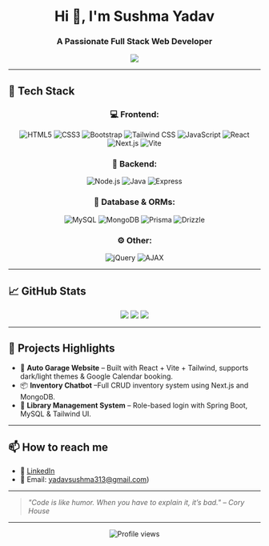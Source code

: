 <!-- GitHub Profile README -->

<h1 align="center">Hi 👋, I'm Sushma Yadav</h1>
<h3 align="center">A Passionate Full Stack Web Developer</h3>

<p align="center">
  <img src="https://readme-typing-svg.herokuapp.com/?lines=React.js+Lover;Next.js+Explorer;Prisma+&+Drizzle+User;Building+with+Tailwind+&+Vite;Always+learning+new+tech!&center=true&width=500&height=45">
</p>

---

## 🚀 Tech Stack

<div align="center">

### 💻 Frontend:
![HTML5](https://img.shields.io/badge/HTML5-e34f26?style=flat-square&logo=html5&logoColor=white)
![CSS3](https://img.shields.io/badge/CSS3-1572b6?style=flat-square&logo=css3&logoColor=white)
![Bootstrap](https://img.shields.io/badge/Bootstrap-7952B3?style=flat-square&logo=bootstrap&logoColor=white)
![Tailwind CSS](https://img.shields.io/badge/TailwindCSS-38B2AC?style=flat-square&logo=tailwind-css&logoColor=white)
![JavaScript](https://img.shields.io/badge/JavaScript-F7DF1E?style=flat-square&logo=javascript&logoColor=black)
![React](https://img.shields.io/badge/React-20232A?style=flat-square&logo=react&logoColor=61DAFB)
![Next.js](https://img.shields.io/badge/Next.js-000000?style=flat-square&logo=nextdotjs&logoColor=white)
![Vite](https://img.shields.io/badge/Vite-646CFF?style=flat-square&logo=vite&logoColor=white)

### 🧠 Backend:
![Node.js](https://img.shields.io/badge/Node.js-339933?style=flat-square&logo=node.js&logoColor=white)
![Java](https://img.shields.io/badge/Java-ED8B00?style=flat-square&logo=java&logoColor=white)
![Express](https://img.shields.io/badge/Express.js-000000?style=flat-square&logo=express&logoColor=white)

### 🔗 Database & ORMs:
![MySQL](https://img.shields.io/badge/MySQL-4479A1?style=flat-square&logo=mysql&logoColor=white)
![MongoDB](https://img.shields.io/badge/MongoDB-47A248?style=flat-square&logo=mongodb&logoColor=white)
![Prisma](https://img.shields.io/badge/Prisma-2D3748?style=flat-square&logo=prisma&logoColor=white)
![Drizzle](https://img.shields.io/badge/Drizzle-2B2D42?style=flat-square&logo=data:image/svg+xml;base64,...&logoColor=white)

### ⚙️ Other:
![jQuery](https://img.shields.io/badge/jQuery-0769AD?style=flat-square&logo=jquery&logoColor=white)
![AJAX](https://img.shields.io/badge/AJAX-000000?style=flat-square&logo=ajax&logoColor=white)

</div>

---

## 📈 GitHub Stats

<p align="center">
  <img src="https://github-readme-stats.vercel.app/api?username=yadavsushma999&show_icons=true&theme=radical" />
  <img src="https://github-readme-streak-stats.herokuapp.com/?user=yadavsushma999&theme=radical" />
  <img src="https://github-readme-stats.vercel.app/api/top-langs/?username=yadavsushma999&layout=compact&theme=radical" />
</p>

---

## 📌 Projects Highlights

- 🔧 **Auto Garage Website** – Built with React + Vite + Tailwind, supports dark/light themes & Google Calendar booking.
- 📦 **Inventory Chatbot** –Full CRUD inventory system using Next.js and MongoDB.
- 🔐 **Library Management System** – Role-based login with Spring Boot, MySQL & Tailwind UI.

---

## 📫 How to reach me

- 💼 [LinkedIn](www.linkedin.com/in/sushma-yadav-57666826a)
- 📧 Email: yadavsushma313@gmail.com)

---

> *"Code is like humor. When you have to explain it, it’s bad." – Cory House*

---

<!-- Visitor badge -->
<p align="center">
  <img src="https://komarev.com/ghpvc/?username=yadavsushma999&style=flat-square&color=blue" alt="Profile views" />
</p>


